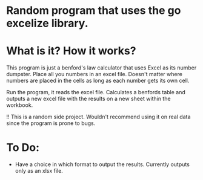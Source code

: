 # Random program that uses the go excelize library.

# What is it? How it works?
This program is just a benford's law calculator that uses Excel as its number dumpster.
Place all you numbers in an excel file. Doesn't matter where numbers are placed in the cells as long as each number gets its own cell.

Run the program, it reads the excel file. Calculates a benfords table and outputs a new excel file with the results on a new sheet within the workbook.

!! This is a random side project. Wouldn't recommend using it on real data since the program is prone to bugs.

# To Do:
- Have a choice in which format to output the results. Currently outputs only as an xlsx file.
